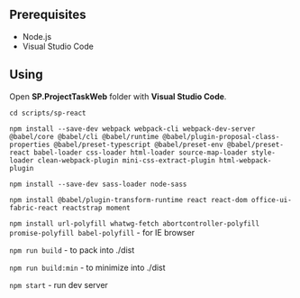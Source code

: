 ## Prerequisites

* Node.js
* Visual Studio Code

## Using
Open **SP.ProjectTaskWeb** folder with **Visual Studio Code**.

`cd scripts/sp-react`

`npm install --save-dev webpack webpack-cli webpack-dev-server @babel/core @babel/cli @babel/runtime @babel/plugin-proposal-class-properties @babel/preset-typescript @babel/preset-env @babel/preset-react babel-loader css-loader html-loader source-map-loader style-loader clean-webpack-plugin mini-css-extract-plugin html-webpack-plugin`

`npm install --save-dev sass-loader node-sass`

`npm install @babel/plugin-transform-runtime react react-dom office-ui-fabric-react reactstrap moment`

`npm install url-polyfill whatwg-fetch abortcontroller-polyfill promise-polyfill babel-polyfill` - for IE browser

`npm run build` - to pack into ./dist

`npm run build:min` - to minimize into ./dist

`npm start` - run dev server
